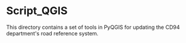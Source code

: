 # Script_QGIS

This directory contains a set of tools in PyQGIS for updating the CD94 department's road reference system.
